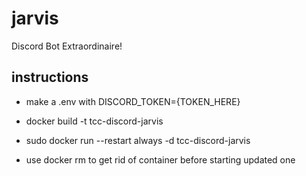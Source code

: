 # jarvis
Discord Bot Extraordinaire!

## instructions
- make a .env with DISCORD_TOKEN={TOKEN_HERE}
- docker build -t tcc-discord-jarvis 
- sudo docker run --restart always -d tcc-discord-jarvis

- use docker rm to get rid of container before starting updated one
